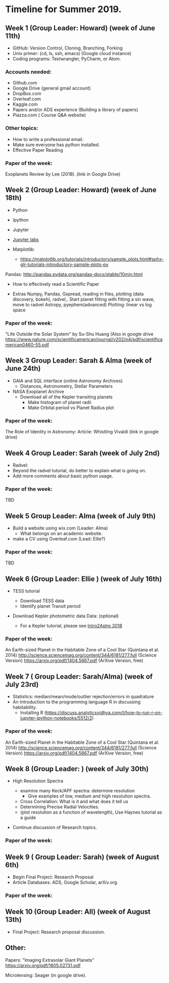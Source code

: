 
# Timeline for Summer 2019.

## Week 1 (Group Leader: Howard) (week of June 11th)
* GitHub: Version Control, Cloning, Branching, Forking
* Unix primer: (cd, ls, ssh, emacs) (Google cloud instance)
* Coding programs: Textwrangler, PyCharm, or Atom.
### Accounts needed:
  * Github.com
  * Google Drive (general gmail account)
  * DropBox.com
  * Overleaf.com 
  * Kaggle.com
  * Papers and/or ADS experience (Building a library of papers)
  * Piazza.com ( Course Q&A website)
### Other topics:
  * How to write a professional email.
  * Make sure everyone has python installed.
  * Effective Paper Reading

### Paper of the week:
Exoplanets Review by Lee (2018). (link in Google Drive)

## Week 2 (Group Leader: Howard) (week of June 18th)
* Python
* Ipython
* Jupyter
* [Jupyter labs](https://github.com/jupyterlab/jupyterlab)

* Matplotlib:
   * https://matplotlib.org/tutorials/introductory/sample_plots.html#sphx-glr-tutorials-introductory-sample-plots-py

Pandas:
http://pandas.pydata.org/pandas-docs/stable/10min.html

* How to effectively read a Scientific Paper

* Extras
    Numpy, Pandas, Gspread, reading in files, plotting (data discovery, bokeh), radvel,.
    Start planet fitting with fitting a sin wave, move to radvel
    Astropy, pyephem(advanced)
    Plotting: linear vs log space
    
### Paper of the week: 
"Life Outside the Solar System"  by Su-Shu Huang  (Also in google drive
https://www.nature.com/scientificamerican/journal/v202/n4/pdf/scientificamerican0460-55.pdf 


## Week 3 Group Leader: Sarah & Alma (week of June 24th)
 * GAIA and SQL interface (online Astronomy Archives)
   * Distances,  Astronometry, Stellar Parameters
 * NASA Exoplanet Archive
   * Download all of the Kepler transiting planets
      * Make histogram of planet radii
      * Make Orbital period vs Planet Radius plot
      
      
### Paper of the week:
The Role of Identity in Astronomy:
Article: Whistling Vivaldi (link in google drive)


## Week 4 Group Leader: Sarah (week of July 2nd)
 * Radvel:
 * Beyond the radvel tutorial, do better to explain what is going on. 
 * Add more comments about basic python usage.

### Paper of the week:
TBD

## Week 5  Group Leader:  Alma  (week of July 9th)
 * Build a website using wix.com (Leader: Alma) 
    * What belongs on an academic website. 
 * make a CV using Overleaf.com (Lead: Ellie?)
 
### Paper of the week:
TBD

## Week 6 (Group Leader: Ellie ) (week of July 16th)
* TESS tutorial 
  * Download TESS data
  * Identify planet Transit period


* Download Kepler photometric data Data: (optional)
   * For a Kepler tutorial, please see [Intro2Astro 2018](https://github.com/howardisaacson/Introduction-to-Astronomy-Research-2018/blob/master/Week6_kepler_photometry/Kepler_Photometry_Tutorial.ipynb)
### Paper of the week:
An Earth-sized Planet in the Habitable Zone of a Cool Star (Quintana et al. 2014)
http://science.sciencemag.org/content/344/6181/277.full (Science Version)
https://arxiv.org/pdf/1404.5667.pdf (ArXive Version, free)

## Week 7 ( Group Leader: Sarah/Alma) (week of July 23rd)
 *  Statistics: median/mean/mode/outlier rejection/errors in quadrature
 *  An Introduction to the programming language R in discussing habitability.
    * Installing R (https://discuss.analyticsvidhya.com/t/how-to-run-r-on-jupyter-ipython-notebooks/5512/2)

### Paper of the week:
An Earth-sized Planet in the Habitable Zone of a Cool Star (Quintana et al. 2014)
http://science.sciencemag.org/content/344/6181/277.full (Science Version)
https://arxiv.org/pdf/1404.5667.pdf (ArXive Version, free)



## Week 8 (Group Leader: ) (week of July 30th)
* High Resolution Spectra
  * examine many Keck/APF spectra: determine resolution 
     * Give examples of low, medium and high resolution spectra.
  * Cross Correlation: What is it and what does it tell us
  * Determining Precise Radial Velocities.
  * (plot resolution as a function of wavelength), Use Haynes tutorial as a guide
  
* Continue discussion of Research topics.


### Paper of the week:

## Week 9 ( Group Leader: Sarah) (week of August 6th) 
* Begin Final Project: Research Proposal
* Article Databases: ADS, Google Scholar, arXiv.org

### Paper of the week:


## Week 10 (Group Leader: All) (week of August 13th)
* Final Project: Research proposal discussion.

## Other:

Papers:
"Imaging Extrasolar Giant Planets"
https://arxiv.org/pdf/1605.02731.pdf

Microlensing:
Seager (in google drive).


